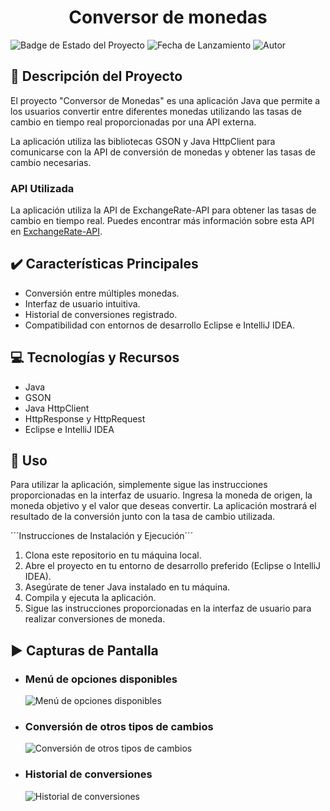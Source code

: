<h1 align="center"> Conversor de monedas </h1> 

![Badge de Estado del Proyecto](https://img.shields.io/badge/State-FINISHED-green) 
![Fecha de Lanzamiento](https://img.shields.io/badge/release%20date-may%202024-mint%20green)
![Autor](https://img.shields.io/badge/Author-josueS--m-violet)


## :pencil: Descripción del Proyecto

El proyecto "Conversor de Monedas" es una aplicación Java que permite a los usuarios convertir entre diferentes monedas utilizando las tasas de cambio en tiempo real proporcionadas por una API externa. 

La aplicación utiliza las bibliotecas GSON y Java HttpClient para comunicarse con la API de conversión de monedas y obtener las tasas de cambio necesarias.

### API Utilizada

La aplicación utiliza la API de ExchangeRate-API para obtener las tasas de cambio en tiempo real. Puedes encontrar más información sobre esta API en [ExchangeRate-API](https://www.exchangerate-api.com/docs).

## :heavy_check_mark: Características Principales

- Conversión entre múltiples monedas.
- Interfaz de usuario intuitiva.
- Historial de conversiones registrado.
- Compatibilidad con entornos de desarrollo Eclipse e IntelliJ IDEA.

## :computer: Tecnologías y Recursos

- Java
- GSON
- Java HttpClient
- HttpResponse y HttpRequest
- Eclipse e IntelliJ IDEA

## :pushpin: Uso

Para utilizar la aplicación, simplemente sigue las instrucciones proporcionadas en la interfaz de usuario. Ingresa la moneda de origen, la moneda objetivo y el valor que deseas convertir. La aplicación mostrará el resultado de la conversión junto con la tasa de cambio utilizada.

´´´Instrucciones de Instalación y Ejecución´´´ 

1. Clona este repositorio en tu máquina local.
2. Abre el proyecto en tu entorno de desarrollo preferido (Eclipse o IntelliJ IDEA).
3. Asegúrate de tener Java instalado en tu máquina.
4. Compila y ejecuta la aplicación.
5. Sigue las instrucciones proporcionadas en la interfaz de usuario para realizar conversiones de moneda.

## :arrow_forward: Capturas de Pantalla

- ### **Menú de opciones disponibles**
  ![Menú de opciones disponibles](https://github.com/josueS-m/challenge-currency-conversion/assets/124082151/dd945404-2c04-4918-8d32-654d5550dabd)

- ### **Conversión de otros tipos de cambios**
  ![Conversión de otros tipos de cambios](https://github.com/josueS-m/challenge-currency-conversion/assets/124082151/c57a8de5-f04f-4467-b1cc-db94779f55d8)

- ### **Historial de conversiones**
  ![Historial de conversiones](https://github.com/josueS-m/challenge-currency-conversion/assets/124082151/5496732e-375e-44a4-bb11-23aa3a564f1c)
